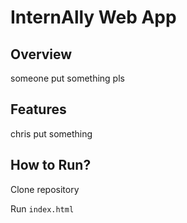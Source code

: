 # InternAlly Web App

## Overview
someone put something pls

## Features
chris put something

## How to Run?

Clone repository

Run `index.html`
